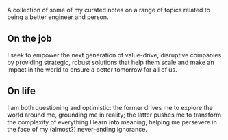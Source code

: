 A collection of some of my curated notes on a range of topics related to being a better engineer and person.

## On the job

I seek to empower the next generation of value-drive, disruptive companies by providing strategic, robust solutions that help them scale and make an impact in the world to ensure a better tomorrow for all of us.

## On life

I am both questioning and optimistic: the former drives me to explore the world around me, grounding me in reality; the latter pushes me to transform the complexity of everything I learn into meaning, helping me persevere in the face of my (almost?) never-ending ignorance.
